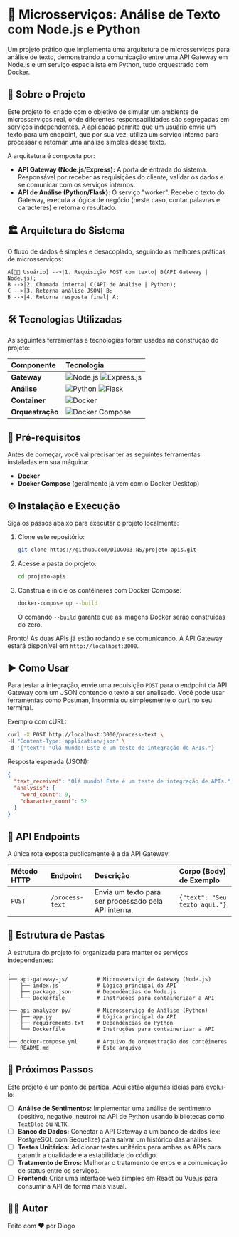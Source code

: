 # 🚀 Microsserviços: Análise de Texto com Node.js e Python

Um projeto prático que implementa uma arquitetura de microsserviços para análise de texto, demonstrando a comunicação entre uma API Gateway em Node.js e um serviço especialista em Python, tudo orquestrado com Docker.

## 🎯 Sobre o Projeto

Este projeto foi criado com o objetivo de simular um ambiente de microsserviços real, onde diferentes responsabilidades são segregadas em serviços independentes. A aplicação permite que um usuário envie um texto para um endpoint, que por sua vez, utiliza um serviço interno para processar e retornar uma análise simples desse texto.

A arquitetura é composta por:

* **API Gateway (Node.js/Express):** A porta de entrada do sistema. Responsável por receber as requisições do cliente, validar os dados e se comunicar com os serviços internos.
* **API de Análise (Python/Flask):** O serviço "worker". Recebe o texto do Gateway, executa a lógica de negócio (neste caso, contar palavras e caracteres) e retorna o resultado.

## 🏛️ Arquitetura do Sistema

O fluxo de dados é simples e desacoplado, seguindo as melhores práticas de microsserviços:

    A[👨‍💻 Usuário] -->|1. Requisição POST com texto| B(API Gateway | Node.js);
    B -->|2. Chamada interna| C(API de Análise | Python);
    C -->|3. Retorna análise JSON| B;
    B -->|4. Retorna resposta final| A;

## 🛠️ Tecnologias Utilizadas

As seguintes ferramentas e tecnologias foram usadas na construção do projeto:

| Componente | Tecnologia |
| :--- | :--- |
| **Gateway** | ![Node.js](https://img.shields.io/badge/Node.js-339933?style=for-the-badge&logo=nodedotjs&logoColor=white) ![Express.js](https://img.shields.io/badge/Express.js-000000?style=for-the-badge&logo=express&logoColor=white) |
| **Análise** | ![Python](https://img.shields.io/badge/Python-3776AB?style=for-the-badge&logo=python&logoColor=white) ![Flask](https://img.shields.io/badge/Flask-000000?style=for-the-badge&logo=flask&logoColor=white) |
| **Container** | ![Docker](https://img.shields.io/badge/Docker-2496ED?style=for-the-badge&logo=docker&logoColor=white) |
| **Orquestração**| ![Docker Compose](https://img.shields.io/badge/Docker%20Compose-2496ED?style=for-the-badge&logo=docker&logoColor=white) |

## 🔧 Pré-requisitos

Antes de começar, você vai precisar ter as seguintes ferramentas instaladas em sua máquina:

* **Docker**
* **Docker Compose** (geralmente já vem com o Docker Desktop)

## ⚙️ Instalação e Execução

Siga os passos abaixo para executar o projeto localmente:

1.  Clone este repositório:
    ```bash
    git clone https://github.com/DIOGO03-NS/projeto-apis.git
    ```

2.  Acesse a pasta do projeto:
    ```bash
    cd projeto-apis
    ```

3.  Construa e inicie os contêineres com Docker Compose:
    ```bash
    docker-compose up --build
    ```
    O comando `--build` garante que as imagens Docker serão construídas do zero.

Pronto! As duas APIs já estão rodando e se comunicando. A API Gateway estará disponível em `http://localhost:3000`.

## ▶️ Como Usar

Para testar a integração, envie uma requisição `POST` para o endpoint da API Gateway com um JSON contendo o texto a ser analisado. Você pode usar ferramentas como Postman, Insomnia ou simplesmente o `curl` no seu terminal.

Exemplo com cURL:
```bash
curl -X POST http://localhost:3000/process-text \
-H "Content-Type: application/json" \
-d '{"text": "Olá mundo! Este é um teste de integração de APIs."}'
```

Resposta esperada (JSON):
```json
{
  "text_received": "Olá mundo! Este é um teste de integração de APIs.",
  "analysis": {
    "word_count": 9,
    "character_count": 52
  }
}
```

## 📝 API Endpoints

A única rota exposta publicamente é a da API Gateway:

| Método HTTP | Endpoint | Descrição | Corpo (Body) de Exemplo |
| :--- | :--- | :--- | :--- |
| `POST` | `/process-text` | Envia um texto para ser processado pela API interna. | `{"text": "Seu texto aqui."}` |

## 📂 Estrutura de Pastas

A estrutura do projeto foi organizada para manter os serviços independentes:

```
.
├── api-gateway-js/         # Microsserviço de Gateway (Node.js)
│   ├── index.js            # Lógica principal da API
│   ├── package.json        # Dependências do Node.js
│   └── Dockerfile          # Instruções para containerizar a API
│
├── api-analyzer-py/        # Microsserviço de Análise (Python)
│   ├── app.py              # Lógica principal da API
│   ├── requirements.txt    # Dependências do Python
│   └── Dockerfile          # Instruções para containerizar a API
│
├── docker-compose.yml      # Arquivo de orquestração dos contêineres
└── README.md               # Este arquivo
```

## 🚀 Próximos Passos

Este projeto é um ponto de partida. Aqui estão algumas ideias para evoluí-lo:

- [ ] **Análise de Sentimentos:** Implementar uma análise de sentimento (positivo, negativo, neutro) na API de Python usando bibliotecas como `TextBlob` ou `NLTK`.
- [ ] **Banco de Dados:** Conectar a API Gateway a um banco de dados (ex: PostgreSQL com Sequelize) para salvar um histórico das análises.
- [ ] **Testes Unitários:** Adicionar testes unitários para ambas as APIs para garantir a qualidade e a estabilidade do código.
- [ ] **Tratamento de Erros:** Melhorar o tratamento de erros e a comunicação de status entre os serviços.
- [ ] **Frontend:** Criar uma interface web simples em React ou Vue.js para consumir a API de forma mais visual.

## 👨‍💻 Autor

Feito com ❤️ por Diogo